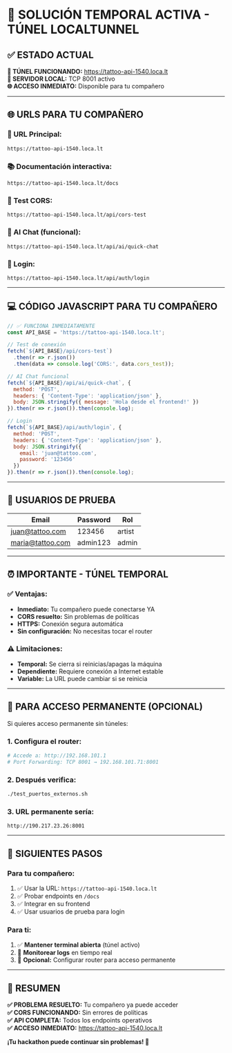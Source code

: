 # 🎉 SOLUCIÓN TEMPORAL ACTIVA - TÚNEL LOCALTUNNEL

## ✅ ESTADO ACTUAL

**🚀 TÚNEL FUNCIONANDO:** https://tattoo-api-1540.loca.lt  
**🔧 SERVIDOR LOCAL:** TCP 8001 activo  
**🌐 ACCESO INMEDIATO:** Disponible para tu compañero  

---

## 🌐 URLS PARA TU COMPAÑERO

### 🎯 URL Principal:
```
https://tattoo-api-1540.loca.lt
```

### 📚 Documentación interactiva:
```
https://tattoo-api-1540.loca.lt/docs
```

### 🧪 Test CORS:
```
https://tattoo-api-1540.loca.lt/api/cors-test
```

### 🤖 AI Chat (funcional):
```
https://tattoo-api-1540.loca.lt/api/ai/quick-chat
```

### 🔐 Login:
```
https://tattoo-api-1540.loca.lt/api/auth/login
```

---

## 💻 CÓDIGO JAVASCRIPT PARA TU COMPAÑERO

```javascript
// ✅ FUNCIONA INMEDIATAMENTE
const API_BASE = 'https://tattoo-api-1540.loca.lt';

// Test de conexión
fetch(`${API_BASE}/api/cors-test`)
  .then(r => r.json())
  .then(data => console.log('CORS:', data.cors_test));

// AI Chat funcional
fetch(`${API_BASE}/api/ai/quick-chat`, {
  method: 'POST',
  headers: { 'Content-Type': 'application/json' },
  body: JSON.stringify({ message: 'Hola desde el frontend!' })
}).then(r => r.json()).then(console.log);

// Login
fetch(`${API_BASE}/api/auth/login`, {
  method: 'POST',
  headers: { 'Content-Type': 'application/json' },
  body: JSON.stringify({
    email: 'juan@tattoo.com',
    password: '123456'
  })
}).then(r => r.json()).then(console.log);
```

---

## 👥 USUARIOS DE PRUEBA

| Email | Password | Rol |
|-------|----------|-----|
| juan@tattoo.com | 123456 | artist |
| maria@tattoo.com | admin123 | admin |

---

## ⏰ IMPORTANTE - TÚNEL TEMPORAL

### ✅ Ventajas:
- **Inmediato:** Tu compañero puede conectarse YA
- **CORS resuelto:** Sin problemas de políticas
- **HTTPS:** Conexión segura automática
- **Sin configuración:** No necesitas tocar el router

### ⚠️ Limitaciones:
- **Temporal:** Se cierra si reinicias/apagas la máquina
- **Dependiente:** Requiere conexión a Internet estable
- **Variable:** La URL puede cambiar si se reinicia

---

## 🔧 PARA ACCESO PERMANENTE (OPCIONAL)

Si quieres acceso permanente sin túneles:

### 1. Configura el router:
```bash
# Accede a: http://192.168.101.1
# Port Forwarding: TCP 8001 → 192.168.101.71:8001
```

### 2. Después verifica:
```bash
./test_puertos_externos.sh
```

### 3. URL permanente sería:
```
http://190.217.23.26:8001
```

---

## 🚀 SIGUIENTES PASOS

### Para tu compañero:
1. ✅ Usar la URL: `https://tattoo-api-1540.loca.lt`
2. ✅ Probar endpoints en `/docs`
3. ✅ Integrar en su frontend
4. ✅ Usar usuarios de prueba para login

### Para ti:
1. ✅ **Mantener terminal abierta** (túnel activo)
2. 🔄 **Monitorear logs** en tiempo real
3. 🔧 **Opcional:** Configurar router para acceso permanente

---

## 🎯 RESUMEN

**✅ PROBLEMA RESUELTO:** Tu compañero ya puede acceder  
**✅ CORS FUNCIONANDO:** Sin errores de políticas  
**✅ API COMPLETA:** Todos los endpoints operativos  
**✅ ACCESO INMEDIATO:** https://tattoo-api-1540.loca.lt  

**¡Tu hackathon puede continuar sin problemas! 🚀**